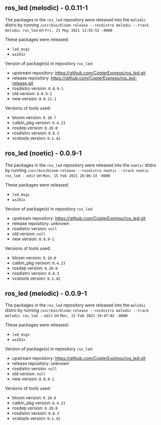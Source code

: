 ## ros_led (melodic) - 0.0.11-1

The packages in the `ros_led` repository were released into the `melodic` distro by running `/usr/bin/bloom-release --rosdistro melodic --track melodic ros_led` on `Fri, 21 May 2021 13:55:52 -0000`

These packages were released:
- `led_msgs`
- `ws281x`

Version of package(s) in repository `ros_led`:

- upstream repository: https://github.com/CopterExpress/ros_led.git
- release repository: https://github.com/CopterExpress/ros_led-release.git
- rosdistro version: `0.0.9-1`
- old version: `0.0.9-1`
- new version: `0.0.11-1`

Versions of tools used:

- bloom version: `0.10.7`
- catkin_pkg version: `0.4.23`
- rosdep version: `0.20.0`
- rosdistro version: `0.8.3`
- vcstools version: `0.1.42`


## ros_led (noetic) - 0.0.9-1

The packages in the `ros_led` repository were released into the `noetic` distro by running `/usr/bin/bloom-release --rosdistro noetic --track noetic ros_led --edit` on `Mon, 15 Feb 2021 20:06:33 -0000`

These packages were released:
- `led_msgs`
- `ws281x`

Version of package(s) in repository `ros_led`:

- upstream repository: https://github.com/CopterExpress/ros_led.git
- release repository: unknown
- rosdistro version: `null`
- old version: `null`
- new version: `0.0.9-1`

Versions of tools used:

- bloom version: `0.10.0`
- catkin_pkg version: `0.4.23`
- rosdep version: `0.20.0`
- rosdistro version: `0.8.3`
- vcstools version: `0.1.42`


## ros_led (melodic) - 0.0.9-1

The packages in the `ros_led` repository were released into the `melodic` distro by running `/usr/bin/bloom-release --rosdistro melodic --track melodic ros_led --edit` on `Mon, 15 Feb 2021 19:47:02 -0000`

These packages were released:
- `led_msgs`
- `ws281x`

Version of package(s) in repository `ros_led`:

- upstream repository: https://github.com/CopterExpress/ros_led.git
- release repository: unknown
- rosdistro version: `null`
- old version: `null`
- new version: `0.0.9-1`

Versions of tools used:

- bloom version: `0.10.0`
- catkin_pkg version: `0.4.23`
- rosdep version: `0.20.0`
- rosdistro version: `0.8.3`
- vcstools version: `0.1.42`


